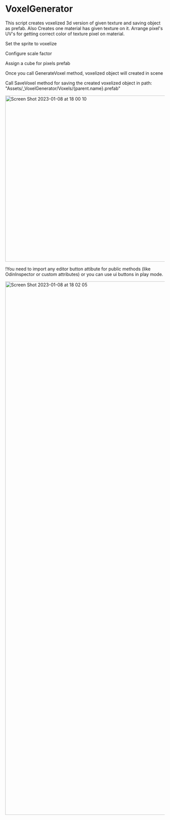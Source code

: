 # VoxelGenerator
This script creates voxelized 3d version of given texture and saving object as prefab. Also Creates one material has given texture on it. Arrange pixel's UV's for getting correct color of texture pixel on material.

Set the sprite to voxelize

Configure scale factor

Assign a cube for pixels prefab

Once you call GenerateVoxel method, voxelized object will created in scene

Call SaveVoxel method for saving the created voxelized object in path: "Assets/_VoxelGenerator/Voxels/{parent.name}.prefab"

<img width="523" alt="Screen Shot 2023-01-08 at 18 00 10" src="https://user-images.githubusercontent.com/56830043/211203398-1b1215f6-9bb0-4dc0-82a7-5b8bcdf0e478.png">

!You need to import any editor button attibute for public methods (like OdinInspector or custom attributes) or you can use ui buttons in play mode.

<img width="1679" alt="Screen Shot 2023-01-08 at 18 02 05" src="https://user-images.githubusercontent.com/56830043/211203521-26ca6854-cb44-4151-af30-eadf59e39a4c.png">
